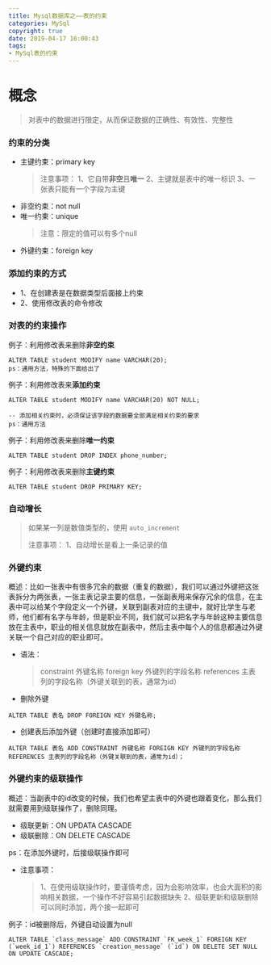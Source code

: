 ```yaml
---
title: Mysql数据库之——表的约束
categories: MySql
copyright: true
date: 2019-04-17 16:00:43
tags:
- MySql表的约束
---
```

# 概念
> 对表中的数据进行限定，从而保证数据的正确性、有效性、完整性

### 约束的分类
- 主键约束：primary key
	> 
	> 注意事项：
	> 1、它自带**非空**且**唯一**
	> 2、主键就是表中的唯一标识
	> 3、一张表只能有一个字段为主键
- 非空约束：not null
- 唯一约束：unique
	> 注意：限定的值可以有多个null
- 外键约束：foreign key

<!--more-->


### 添加约束的方式
- 1、在创建表是在数据类型后面接上约束
- 2、使用修改表的命令修改


### 对表的约束操作
例子：利用修改表来删除**非空约束**
```
ALTER TABLE student MODIFY name VARCHAR(20);
ps：通用方法，特殊的下面给出了
```

例子：利用修改表来**添加约束**
```
ALTER TABLE student MODIFY name VARCHAR(20) NOT NULL;

-- 添加相关约束时，必须保证该字段的数据要全部满足相关约束的要求
ps：通用方法
```

例子：利用修改表来删除**唯一约束**
```
ALTER TABLE student DROP INDEX phone_number;
```
例子：利用修改表来删除**主键约束**
```
ALTER TABLE student DROP PRIMARY KEY;
```

### 自动增长
> 如果某一列是数值类型的，使用 `auto_increment`
> 
> 注意事项：
> 1、自动增长是看上一条记录的值

### 外键约束
概述：比如一张表中有很多冗余的数据（重复的数据），我们可以通过外键把这张表拆分为两张表，一张主表记录主要的信息，一张副表用来保存冗余的信息，在主表中可以给某个字段定义一个外键，关联到副表对应的主键中，就好比学生与老师，他们都有名字与年龄，但是职业不同，我们就可以把名字与年龄这种主要信息放在主表中，职业的相关信息就放在副表中，然后主表中每个人的信息都通过外键关联一个自己对应的职业即可。


- 语法：
	> constraint 外键名称 foreign key 外键列的字段名称 references 主表列的字段名称（外键关联到的表，通常为id）

- 删除外键

```
ALTER TABLE 表名 DROP FOREIGN KEY 外键名称;
```

- 创建表后添加外键（创建时直接添加即可）

```
ALTER TABLE 表名 ADD CONSTRAINT 外键名称 FOREIGN KEY 外键列的字段名称 REFERENCES 主表列的字段名称（外键关联到的表，通常为id）；
```


### 外键约束的级联操作
概述：当副表中的id改变的时候，我们也希望主表中的外键也跟着变化，那么我们就需要用到级联操作了，删除同理。

- 级联更新：ON UPDATA CASCADE
- 级联删除：ON DELETE CASCADE

ps：在添加外键时，后接级联操作即可
- 注意事项：
	> 1、在使用级联操作时，要谨慎考虑，因为会影响效率，也会大面积的影响相关数据，一个操作不好容易引起数据缺失
	> 2、级联更新和级联删除可以同时添加，两个接一起即可

例子：id被删除后，外键自动设置为null
```
ALTER TABLE `class_message` ADD CONSTRAINT `FK_week_1` FOREIGN KEY (`week_id_1`) REFERENCES `creation_message` (`id`) ON DELETE SET NULL ON UPDATE CASCADE; 
```